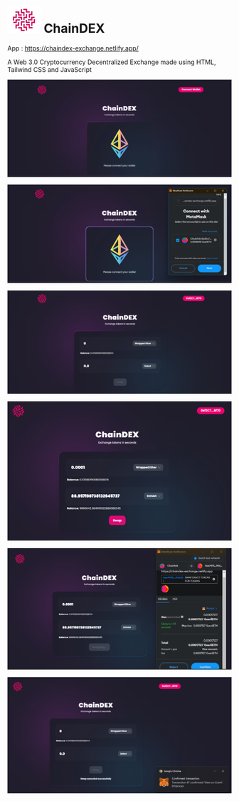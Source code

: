 # ![ChainDEX Logo](packages/react-app/src/assets/ChainDEX_logo.png) ChainDEX 

 App : https://chaindex-exchange.netlify.app/

 A Web 3.0 Cryptocurrency Decentralized Exchange made using HTML, Tailwind CSS and JavaScript

 ![Application Interface](Images/FINTECH.png)

 ![Wallet Connection](Images/FINTECH1.png)

 ![Exchange Interface](Images/FINTECH2.png)

 ![Exchange Interface with live data](Images/FINTECH3.png)

 ![Transaction Confirmation](Images/FINTECH4.png)

 ![Transaction Complete](Images/FINTECH5.png)
 
